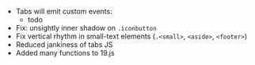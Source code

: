 
 - Tabs will emit custom events:
   - todo
 - Fix: unsightly inner shadow on `.iconbutton`
 - Fix vertical rhythm in small-text elements (`.<small>`, `<aside>`, `<footer>`)
 - Reduced jankiness of tabs JS
 - Added many functions to 19.js
